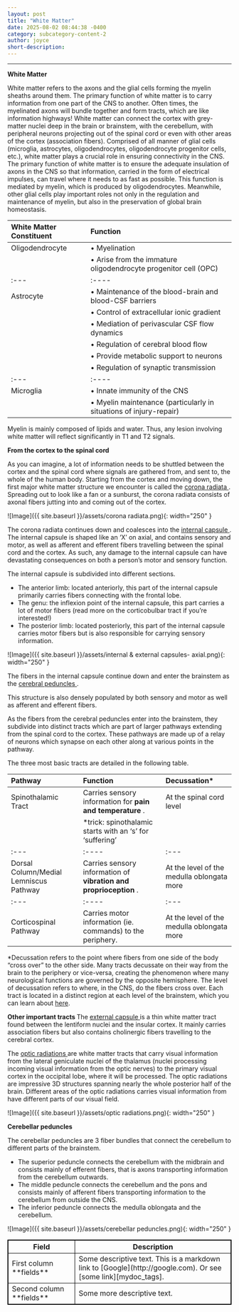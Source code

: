 ```yaml
---
layout: post
title: "White Matter"
date: 2025-08-02 08:44:38 -0400
category: subcategory-content-2
author: joyce
short-description: 
---
```


-----
<b> White Matter </b>

White matter refers to the axons and the glial cells forming the myelin sheaths around them. 
The primary function of white matter is to carry information from one part of the CNS to another. 
Often times, the myelinated axons will bundle together and form tracts, which are like information highways!
White matter can connect the cortex with grey-matter nuclei deep in the brain or brainstem, with the cerebellum, with peripheral neurons projecting out of the spinal cord or even with other areas of the cortex (association fibers).
Comprised of all manner of glial cells (microglia, astrocytes, oligodendrocytes, oligodendrocyte progenitor cells, etc.), white matter plays a crucial role in ensuring connectivity in the CNS. 
The primary function of white matter is to ensure the adequate insulation of axons in the CNS so that information, carried in the form of electrical impulses, can travel where it needs to as fast as possible. 
This function is mediated by myelin, which is produced by oligodendrocytes. 
Meanwhile, other glial cells play important roles not only in the regulation and maintenance of myelin, but also in the preservation of global brain homeostasis.

| White Matter Constituent      | Function | 
| :---            |:----   |
| Oligodendrocyte |•	Myelination |
|                 |•	Arise from the immature oligodendrocyte progenitor cell (OPC) |
| :---            |:----   |
| Astrocyte       |•	Maintenance of the blood-brain and blood-CSF barriers |
|                 |•	Control of extracellular ionic gradient |
|                 |•	Mediation of perivascular CSF flow dynamics |
|                 |•	Regulation of cerebral blood flow |
|                 |•	Provide metabolic support to neurons |
|                 |•	Regulation of synaptic transmission |
| :---            |:----   |
| Microglia       |•	Innate immunity of the CNS |
|                 |•	Myelin maintenance (particularly in situations of injury-repair) |

Myelin is mainly composed of lipids and water. Thus, any lesion involving white matter will reflect significantly in T1 and T2 signals.

<b> From the cortex to the spinal cord </b>

As you can imagine, a lot of information needs to be shuttled between the cortex and the spinal cord where signals are gathered from, and sent to, the whole of the human body. 
Starting from the cortex and moving down, the first major white matter structure we encounter is called the <u> corona radiata </u>. 
Spreading out to look like a fan or a sunburst, the corona radiata consists of axonal fibers jutting into and coming out of the cortex.

![Image]({{ site.baseurl }}/assets/corona radiata.png){: width="250" }

The corona radiata continues down and coalesces into the <u> internal capsule </u>. 
The internal capsule is shaped like an ‘X’ on axial, and contains sensory and motor, as well as afferent and efferent fibers travelling between the spinal cord and the cortex. 
As such, any damage to the internal capsule can have devastating consequences on both a person’s motor and sensory function.

The internal capsule is subdivided into different sections.
-	The anterior limb: located anteriorly, this part of the internal capsule primarily carries fibers connecting with the frontal lobe.
-	The genu: the inflexion point of the internal capsule, this part carries a lot of motor fibers (read more on the corticobulbar tract if you’re interested!)
-	The posterior limb: located posteriorly, this part of the internal capsule carries motor fibers but is also responsible for carrying sensory information.

![Image]({{ site.baseurl }}/assets/internal & external capsules- axial.png){: width="250" }

The fibers in the internal capsule continue down and enter the brainstem as the <u> cerebral peduncles </u>. 

This structure is also densely populated by both sensory and motor as well as afferent and efferent fibers. 

As the fibers from the cerebral peduncles enter into the brainstem, they subdivide into distinct tracts which are part of larger pathways extending from the spinal cord to the cortex. 
These pathways are made up of a relay of neurons which synapse on each other along at various points in the pathway.

The three most basic tracts are detailed in the following table.

| <b> Pathway </b>         | <b> Function </b>                                                | <b> Decussation* </b>   |
| :---                     |:----   |:--- |
| Spinothalamic Tract      | Carries sensory information for <b> pain and temperature </b>.   |At the spinal cord level |
|                          |*trick: spinothalamic starts with an ‘s’ for ‘suffering’ |                         |
| :---                     |:----   |:--- |
| Dorsal Column/Medial Lemniscus Pathway | Carries sensory information of <b> vibration and proprioception </b>.        | At the level of the medulla oblongata more  |
| :---                     |:----   |:--- |
| Corticospinal Pathway                  | Carries motor information (ie. commands) to the periphery.                   | At the level of the medulla oblongata more  |

*Decussation refers to the point where fibers from one side of the body “cross over” to the other side. 
Many tracts decussate on their way from the brain to the periphery or vice-versa, creating the phenomenon where many neurological functions are governed by the opposite hemisphere. 
The level of decussation refers to where, in the CNS, do the fibers cross over.
Each tract is located in a distinct region at each level of the brainstem, which you can learn about <a href="{{ site.baseurl }}/subcategory-content-2/five-content-post">here</a>.

<b> Other important tracts </b>
The <u> external capsule </u> is a thin white matter tract found between the lentiform nuclei and the insular cortex. 
It mainly carries association fibers but also contains cholinergic fibers travelling to the cerebral cortex.

The <u> optic radiations </u> are white matter tracts that carry visual information from the lateral geniculate nuclei of the thalamus (nuclei processing incoming visual information from the optic nerves) to the primary visual cortex in the occipital lobe, where it will be processed. 
The optic radiations are impressive 3D structures spanning nearly the whole posterior half of the brain. 
Different areas of the optic radiations carries visual information from have different parts of our visual field.

![Image]({{ site.baseurl }}/assets/optic radiations.png){: width="250" }

<b> Cerebellar peduncles </b>

The cerebellar peduncles are 3 fiber bundles that connect the cerebellum to different parts of the brainstem.
-	The superior peduncle connects the cerebellum with the midbrain and consists mainly of efferent fibers, that is axons transporting information from the cerebellum outwards.
-	The middle peduncle connects the cerebellum and the pons and consists mainly of afferent fibers transporting information to the cerebellum from outside the CNS.
-	The inferior peduncle connects the medulla oblongata and the cerebellum.

![Image]({{ site.baseurl }}/assets/cerebellar peduncles.png){: width="250" }

<table style="border: 1px solid black; border-collapse: collapse">
<colgroup>
<col width="30%" />
<col width="70%" />
</colgroup>
<thead>
<tr class="header" style="border: 1px solid black; border-collapse: collapse">
<th style="border: 1px solid black; border-collapse: collapse">Field</th>
<th style="border: 1px solid black; border-collapse: collapse">Description</th>
</tr>
</thead>
<tbody>
<tr>
<td style="border: 1px solid black; border-collapse: collapse">First column **fields**</td>
<td style="border: 1px solid black; border-collapse: collapse">Some descriptive text. This is a markdown link to [Google](http://google.com). Or see [some link][mydoc_tags].</td>
</tr>
<tr style="border: 1px solid black; border-collapse: collapse">
<td style="border: 1px solid black; border-collapse: collapse">Second column **fields**</td>
<td style="border: 1px solid black; border-collapse: collapse">Some more descriptive text.
</td>
</tr>
</tbody>
</table>

